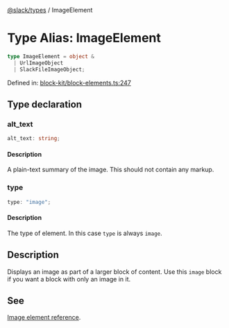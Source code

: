 [@slack/types](../index.md) / ImageElement

# Type Alias: ImageElement

```ts
type ImageElement = object & 
  | UrlImageObject
  | SlackFileImageObject;
```

Defined in: [block-kit/block-elements.ts:247](https://github.com/slackapi/node-slack-sdk/blob/main/packages/types/src/block-kit/block-elements.ts#L247)

## Type declaration

### alt\_text

```ts
alt_text: string;
```

#### Description

A plain-text summary of the image. This should not contain any markup.

### type

```ts
type: "image";
```

#### Description

The type of element. In this case `type` is always `image`.

## Description

Displays an image as part of a larger block of content. Use this `image` block if you want a block with
only an image in it.

## See

[Image element reference](https://docs.slack.dev/reference/block-kit/block-elements/image-element).

